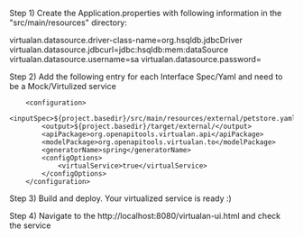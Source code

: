 Step 1) Create the Application.properties with following information in the "src/main/resources" directory:

virtualan.datasource.driver-class-name=org.hsqldb.jdbcDriver
virtualan.datasource.jdbcurl=jdbc:hsqldb:mem:dataSource
virtualan.datasource.username=sa
virtualan.datasource.password=

Step 2) Add the following entry for each Interface Spec/Yaml and need to be a Mock/Virtulized service 

		<configuration>
			<inputSpec>${project.basedir}/src/main/resources/external/petstore.yaml</inputSpec>
			<output>${project.basedir}/target/external/</output>
			<apiPackage>org.openapitools.virtualan.api</apiPackage>
			<modelPackage>org.openapitools.virtualan.to</modelPackage>
			<generatorName>spring</generatorName>
			<configOptions>	
				<virtualService>true</virtualService>
            </configOptions>
		</configuration>
	
Step 3) 
	Build and deploy. Your virtualized service is ready :)

Step 4) Navigate to the http://localhost:8080/virtualan-ui.html and check the service
